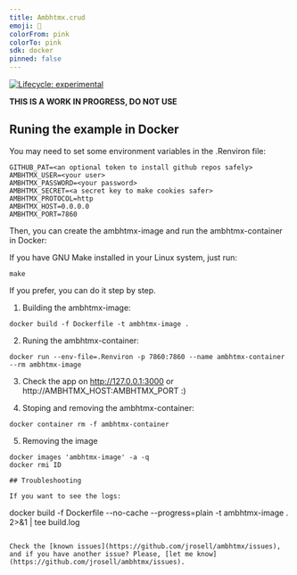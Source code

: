 ```yaml
---
title: Ambhtmx.crud
emoji: 🏃
colorFrom: pink
colorTo: pink
sdk: docker
pinned: false
---
```


<!-- badges: start -->

[![Lifecycle:
experimental](https://img.shields.io/badge/lifecycle-experimental-orange.svg)](https://www.tidyverse.org/lifecycle/#experimental)

<!-- badges: end -->

**THIS IS A WORK IN PROGRESS, DO NOT USE**


## Runing the example in Docker

You may need to set some environment variables in the .Renviron file:

```
GITHUB_PAT=<an optional token to install github repos safely>
AMBHTMX_USER=<your user>
AMBHTMX_PASSWORD=<your password>
AMBHTMX_SECRET=<a secret key to make cookies safer>
AMBHTMX_PROTOCOL=http
AMBHTMX_HOST=0.0.0.0
AMBHTMX_PORT=7860
````

Then, you can create the ambhtmx-image and run the ambhtmx-container in Docker:

If you have GNU Make installed in your Linux system, just run:

```
make
```

If you prefer, you can do it step by step.

1. Building the ambhtmx-image:

```
docker build -f Dockerfile -t ambhtmx-image .
```

2. Runing the ambhtmx-container:

```
docker run --env-file=.Renviron -p 7860:7860 --name ambhtmx-container --rm ambhtmx-image
```

3. Check the app on http://127.0.0.1:3000 or http://AMBHTMX_HOST:AMBHTMX_PORT :)

4. Stoping and removing the ambhtmx-container:

```
docker container rm -f ambhtmx-container
```

5. Removing the image
```
docker images 'ambhtmx-image' -a -q
docker rmi ID

## Troubleshooting

If you want to see the logs:

```
docker build -f Dockerfile  --no-cache --progress=plain -t ambhtmx-image . 2>&1 | tee build.log
```

Check the [known issues](https://github.com/jrosell/ambhtmx/issues), and if you have another issue? Please, [let me know](https://github.com/jrosell/ambhtmx/issues).